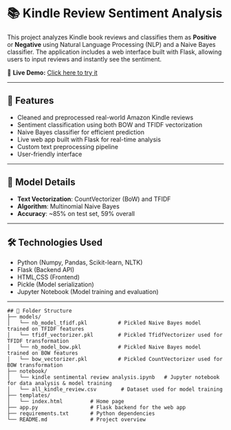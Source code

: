 # 📚 Kindle Review Sentiment Analysis

This project analyzes Kindle book reviews and classifies them as **Positive** or **Negative** using Natural Language Processing (NLP) and a Naive Bayes classifier. 
The application includes a web interface built with Flask, allowing users to input reviews and instantly see the sentiment.

🔗 **Live Demo:** [Click here to try it](https://kindle-review-sentiment-analysis.onrender.com/)

---

## 🚀 Features

- Cleaned and preprocessed real-world Amazon Kindle reviews
- Sentiment classification using both BOW and TFIDF vectorization
- Naive Bayes classifier for efficient prediction
- Live web app built with Flask for real-time analysis
- Custom text preprocessing pipeline
- User-friendly interface

---

## 🧠 Model Details

- **Text Vectorization**: CountVectorizer (BoW) and TFIDF
- **Algorithm**: Multinomial Naive Bayes
- **Accuracy**: ~85% on test set, 59% overall

---

## 🛠️ Technologies Used

- Python (Numpy, Pandas, Scikit-learn, NLTK)
- Flask (Backend API)
- HTML,CSS (Frontend)
- Pickle (Model serialization)
- Jupyter Notebook (Model training and evaluation)

---
```
## 📁 Folder Structure
├── models/
│   └── nb_model_tfidf.pkl          # Pickled Naive Bayes model trained on TFIDF features
│   └── tfidf_vectorizer.pkl        # Pickled TfidfVectorizer used for TFIDF transformation           
│   └── nb_model_bow.pkl            # Pickled Naive Bayes model trained on BOW features
│   └── bow_vectorizer.pkl          # Pickled CountVectorizer used for BOW transformation
├── notebook/
│   └── kindle sentimental review analysis.ipynb   # Jupyter notebook for data analysis & model training
│   └── all_kindle_review.csv        # Dataset used for model training
├── templates/
│   └── index.html         # Home page
├── app.py                 # Flask backend for the web app 
├── requirements.txt       # Python dependencies
└── README.md              # Project overview
```
